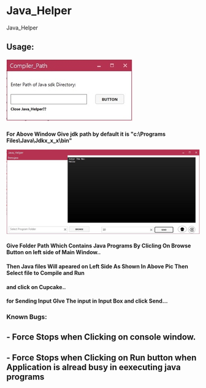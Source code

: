 # Java_Helper
Java_Helper
<h2> Usage: 

![Screenshots:](java_helper.jpg)
 <h4> For Above Window Give jdk path by default it is "c:\Programs Files\Java\Jdkx_x_x\bin"

![Screenshots:](Java_Helper_main.jpg)
<h4>Give Folder Path Which Contains Java Programs By Clicling On Browse Button on left side of Main Window..
<h4>Then Java files Will apeared on Left Side As Shown In Above Pic Then Select file to Compile and Run 
<h4> and click on Cupcake..
<h4>for Sending Input GIve The input in Input Box and click Send...

<h3>Known Bugs:
<h2>- Force Stops when Clicking on console window.
<h2>- Force Stops when Clicking on Run button when Application is alread busy in eexecuting java programs      
